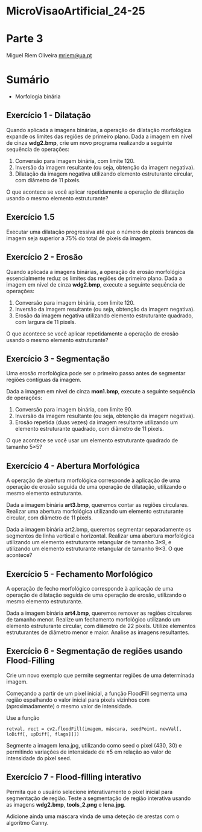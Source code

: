 # MicroVisaoArtificial_24-25

# Parte 3


Miguel Riem Oliveira <mriem@ua.pt>

# Sumário

 - Morfologia binária

## Exercício 1 - Dilatação

Quando aplicada a imagens binárias, a operação de dilatação morfológica expande os limites das regiões de primeiro plano. Dada a imagem em nível de cinza **wdg2.bmp**, crie um novo programa realizando a seguinte sequência de operações:

1. Conversão para imagem binária, com limite 120.
2. Inversão da imagem resultante (ou seja, obtenção da imagem negativa).
3. Dilatação da imagem negativa utilizando elemento estruturante circular, com diâmetro de 11 pixels.

O que acontece se você aplicar repetidamente a operação de dilatação usando o mesmo elemento estruturante?

## Exercício 1.5

Executar uma dilatação progressiva até que o número de pixeis brancos da imagem seja superior a 75% do total de píxeis da imagem.

## Exercício 2 - Erosão

Quando aplicada a imagens binárias, a operação de erosão morfológica essencialmente reduz os limites das regiões de primeiro plano. Dada a imagem em nível de cinza **wdg2.bmp**, execute a seguinte sequência de operações:

1. Conversão para imagem binária, com limite 120.
2. Inversão da imagem resultante (ou seja, obtenção da imagem negativa).
3. Erosão da imagem negativa utilizando elemento estruturante quadrado, com largura de 11 pixels.

O que acontece se você aplicar repetidamente a operação de erosão usando o mesmo elemento estruturante? 

## Exercício 3 - Segmentação

Uma erosão morfológica pode ser o primeiro passo antes de segmentar regiões contíguas da imagem.

Dada a imagem em nível de cinza **mon1.bmp**, execute a seguinte sequência de operações:

1. Conversão para imagem binária, com limite 90.
2. Inversão da imagem resultante (ou seja, obtenção da imagem negativa).
3. Erosão repetida (duas vezes) da imagem resultante utilizando um elemento estruturante quadrado, com diâmetro de 11 pixels.

O que acontece se você usar um elemento estruturante quadrado de tamanho 5×5?


## Exercício 4 - Abertura Morfológica

A operação de abertura morfológica corresponde à aplicação de uma operação de erosão seguida de uma operação de dilatação, utilizando o mesmo elemento estruturante.

Dada a imagem binária **art3.bmp**, queremos contar as regiões circulares. Realizar uma abertura morfológica utilizando um elemento estruturante circular, com diâmetro de 11 pixels.

Dada a imagem binária art2.bmp, queremos segmentar separadamente os segmentos de linha vertical e horizontal. Realizar uma abertura morfológica utilizando um elemento estruturante retangular de tamanho 3×9, e utilizando um elemento estruturante retangular de tamanho 9×3. O que acontece?

## Exercício 5 - Fechamento Morfológico

A operação de fecho morfológico corresponde à aplicação de uma operação de dilatação seguida de uma operação de erosão, utilizando o mesmo elemento estruturante.

Dada a imagem binária **art4.bmp**, queremos remover as regiões circulares de tamanho menor. Realize um fechamento morfológico utilizando um elemento estruturante circular, com diâmetro de 22 pixels. Utilize elementos estruturantes de diâmetro menor e maior. Analise as imagens resultantes.

## Exercício 6 - Segmentação de regiões usando Flood-Filling

Crie um novo exemplo que permite segmentar regiões de uma determinada imagem.

Começando a partir de um pixel inicial, a função FloodFill segmenta uma região espalhando o valor inicial para pixels vizinhos com (aproximadamente) o mesmo valor de intensidade.

Use a função

    retval, rect = cv2.floodFill(imagem, máscara, seedPoint, newVal[, loDiff[, upDiff[, flags]]])

Segmente a imagem lena.jpg, utilizando como seed o pixel (430, 30) e permitindo variações de intensidade de ±5 em relação ao valor de intensidade do pixel seed.

## Exercício 7 - Flood-filling interativo

Permita que o usuário selecione interativamente o pixel inicial para segmentação de região. Teste a segmentação de região interativa usando as imagens **wdg2.bmp**, **tools_2.png** e **lena.jpg**.

Adicione ainda uma máscara vinda de uma deteção de arestas com o algoritmo Canny.



